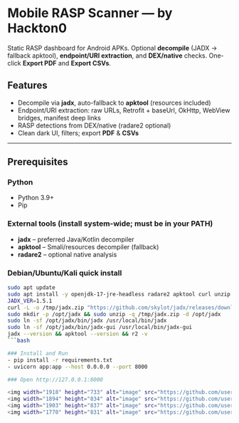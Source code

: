 # Mobile RASP Scanner — by Hackton0

Static RASP dashboard for Android APKs. Optional **decompile** (JADX → fallback apktool), **endpoint/URI extraction**, and **DEX/native** checks. One-click **Export PDF** and **Export CSVs**.

## Features
- Decompile via **jadx**, auto-fallback to **apktool** (resources included)
- Endpoint/URI extraction: raw URLs, Retrofit + baseUrl, OkHttp, WebView bridges, manifest deep links
- RASP detections from DEX/native (radare2 optional)
- Clean dark UI, filters; export **PDF** & **CSVs**

---

## Prerequisites

### Python
- Python 3.9+
- Pip

### External tools (install system-wide; must be in your PATH)
- **jadx** – preferred Java/Kotlin decompiler  
- **apktool** – Smali/resources decompiler (fallback)  
- **radare2** – optional native analysis

### Debian/Ubuntu/Kali quick install
```bash
sudo apt update
sudo apt install -y openjdk-17-jre-headless radare2 apktool curl unzip
JADX_VER=1.5.1
curl -L -o /tmp/jadx.zip "https://github.com/skylot/jadx/releases/download/v${JADX_VER}/jadx-${JADX_VER}.zip"
sudo mkdir -p /opt/jadx && sudo unzip -q /tmp/jadx.zip -d /opt/jadx
sudo ln -sf /opt/jadx/bin/jadx /usr/local/bin/jadx
sudo ln -sf /opt/jadx/bin/jadx-gui /usr/local/bin/jadx-gui
jadx --version && apktool --version && r2 -v
```bash

### Install and Run
- pip install -r requirements.txt
- uvicorn app:app --host 0.0.0.0 --port 8000

### Open http://127.0.0.1:8000

<img width="1918" height="733" alt="image" src="https://github.com/user-attachments/assets/ccd0dbd5-c2a9-4a69-b2c7-137dfbeb9c60" />
<img width="1894" height="834" alt="image" src="https://github.com/user-attachments/assets/6274f2a3-f577-4c89-8bf9-89003022dbab" />
<img width="1903" height="837" alt="image" src="https://github.com/user-attachments/assets/b41802fe-f1e1-4b47-a1b0-5ca2e200f031" />
<img width="1770" height="831" alt="image" src="https://github.com/user-attachments/assets/57039bf5-c5db-40f1-ab15-718ce6fc8708" />






